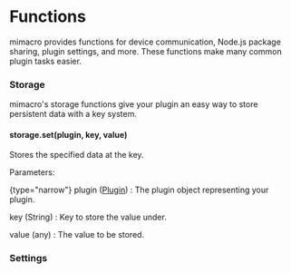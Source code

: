 # Functions

mimacro provides functions for device communication, Node.js package sharing, plugin settings, and more.
These functions make many common plugin tasks easier.

### Storage
mimacro's storage functions give your plugin an easy way to store persistent data with a key system.

#### storage.set(plugin, key, value)
Stores the specified data at the key.

Parameters:

{type="narrow"}
plugin ([Plugin](Structures.md#plugin))
: The plugin object representing your plugin.

key (String)
: Key to store the value under.

value (any)
: The value to be stored.


### Settings